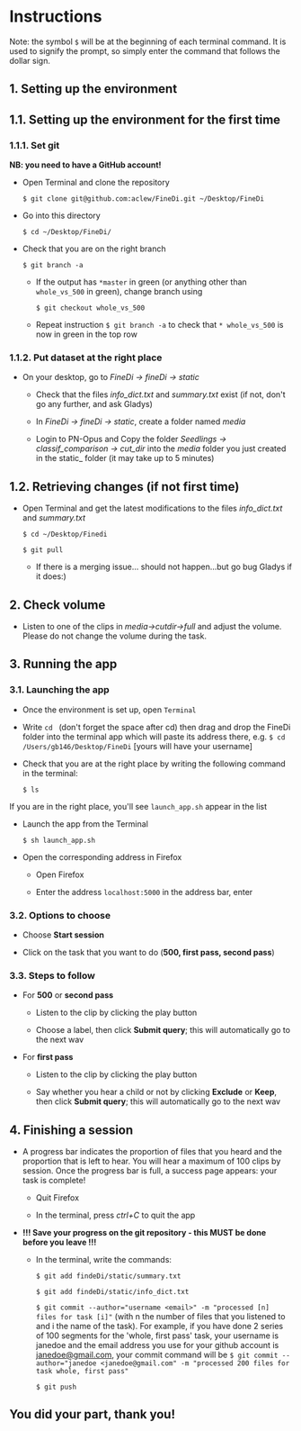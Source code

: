 # Instructions

Note: the symbol `$` will be at the beginning of each terminal command. It is used to signify the prompt, so simply enter the command that follows the dollar sign.

## 1. Setting up the environment

## 1.1. Setting up the environment for the first time

### 1.1.1. Set git

__NB: you need to have a GitHub account!__

- Open Terminal and clone the repository

  `$ git clone git@github.com:aclew/FineDi.git ~/Desktop/FineDi`

- Go into this directory

  `$ cd ~/Desktop/FineDi/`

- Check that you are on the right branch

  `$ git branch -a`

  - If the output has `*master` in green (or anything other than `whole_vs_500` in green), change branch using

    `$ git checkout whole_vs_500`
    
  - Repeat instruction `$ git branch -a` to check that `* whole_vs_500` is now in green in the top row


### 1.1.2. Put dataset at the right place

- On your desktop, go to _FineDi -> fineDi -> static_

  - Check that the files _info_dict.txt_ and _summary.txt_ exist (if not, don't go any further, and ask Gladys)

  - In _FineDi -> fineDi -> static_, create a folder named _media_

  - Login to PN-Opus and Copy the folder _Seedlings -> classif_comparison -> cut_dir_ into the  _media_ folder you just created in the static_ folder (it may take up to 5 minutes)

## 1.2. Retrieving changes (if not first time)

- Open Terminal and get the latest modifications to the files _info_dict.txt_ and _summary.txt_

  `$ cd ~/Desktop/Finedi`

  `$ git pull`

  - If there is a merging issue... should not happen...but go bug Gladys if it does:)
  
## 2. Check volume

- Listen to one of the clips in _media->cutdir->full_ and adjust the volume. Please do not change the volume during the task.
  
## 3. Running the app

### 3.1. Launching the app

- Once the environment is set up, open `Terminal`

- Write `cd ` (don't forget the space after cd) then drag and drop the FineDi folder into the terminal app which will paste its address there, e.g. `$ cd /Users/gb146/Desktop/FineDi` [yours will have your username]

- Check that you are at the right place by writing the following command in the terminal:

  `$ ls`

If you are in the right place, you'll see `launch_app.sh` appear in the list

- Launch the app from the Terminal

  `$ sh launch_app.sh`

- Open the corresponding address in Firefox

  - Open Firefox

  - Enter the address `localhost:5000` in the address bar, enter

### 3.2. Options to choose

- Choose __Start session__

- Click on the task that you want to do (__500, first pass, second pass__)

### 3.3. Steps to follow

- For __500__ or __second pass__

  - Listen to the clip by clicking the play button

  - Choose a label, then click __Submit query__; this will automatically go to the next wav

- For __first pass__

  - Listen to the clip by clicking the play button

  - Say whether you hear a child or not by clicking __Exclude__ or __Keep__, then click __Submit query__; this will automatically go to the next wav

## 4. Finishing a session

- A progress bar indicates the proportion of files that you heard and the proportion that is left to hear. You will hear a maximum of 100 clips by session. Once the progress bar is full, a success page appears: your task is complete!

  - Quit Firefox

  - In the terminal, press _ctrl+C_ to quit the app

- __!!! Save your progress on the git repository - this MUST be done before you leave !!!__

  - In the terminal, write the commands:

    `$ git add findeDi/static/summary.txt`

    `$ git add findeDi/static/info_dict.txt`

    `$ git commit --author="username <email>" -m "processed [n] files for task [i]"` (with n the number of files that you listened to and i the name of the task). For example, if you have done 2 series of 100 segments for the 'whole, first pass' task, your username is janedoe and the email address you use for your github account is janedoe@gmail.com, your commit command will be `$ git commit --author="janedoe <janedoe@gmail.com" -m "processed 200 files for task whole, first pass"`

    `$ git push`


## You did your part, thank you!
